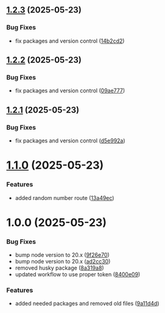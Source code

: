 ## [1.2.3](https://github.com/ceckles/basicReactExpress/compare/v1.2.2...v1.2.3) (2025-05-23)


### Bug Fixes

* fix packages and version control ([14b2cd2](https://github.com/ceckles/basicReactExpress/commit/14b2cd28c8d30ef43ef99641c5de8ce7934d3a62))

## [1.2.2](https://github.com/ceckles/basicReactExpress/compare/v1.2.1...v1.2.2) (2025-05-23)


### Bug Fixes

* fix packages and version control ([09ae777](https://github.com/ceckles/basicReactExpress/commit/09ae777bfdd8a9bc2d7af176acb1cec4d598377a))

## [1.2.1](https://github.com/ceckles/basicReactExpress/compare/v1.2.0...v1.2.1) (2025-05-23)


### Bug Fixes

* fix packages and version control ([d5e992a](https://github.com/ceckles/basicReactExpress/commit/d5e992ac3f96e3998fa490db867b248b481818c1))

# [1.1.0](https://github.com/ceckles/basicReactExpress/compare/v1.0.0...v1.1.0) (2025-05-23)


### Features

* added random number route ([13a49ec](https://github.com/ceckles/basicReactExpress/commit/13a49ec7ebecc7685453b4bc2138380ce2a6a53a))

# 1.0.0 (2025-05-23)


### Bug Fixes

* bump node version to 20.x ([9f26e70](https://github.com/ceckles/basicReactExpress/commit/9f26e7063d799018ec202afaa2d19657c9744058))
* bump node version to 20.x ([ad2cc30](https://github.com/ceckles/basicReactExpress/commit/ad2cc30f0eee2f9768e02398e7edc193488498da))
* removed husky package ([8a319a8](https://github.com/ceckles/basicReactExpress/commit/8a319a88273ef22839e1ccf886d9fae6c4fd60f7))
* updated workflow to use proper token ([8400e09](https://github.com/ceckles/basicReactExpress/commit/8400e093db7249d77f6bc1f5f7f4fe09dd33263c))


### Features

* added needed packages and removed old files ([9a11d4d](https://github.com/ceckles/basicReactExpress/commit/9a11d4dee4c9d69c1f26612b1ac1700bfff68b23))
